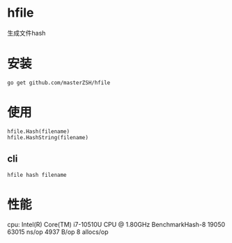 # hfile
生成文件hash

# 安装
```
go get github.com/masterZSH/hfile
```

# 使用
```
hfile.Hash(filename)
hfile.HashString(filename)
```

## cli
```
hfile hash filename
```

# 性能
cpu: Intel(R) Core(TM) i7-10510U CPU @ 1.80GHz
BenchmarkHash-8   	   19050	     63015 ns/op	    4937 B/op	       8 allocs/op
